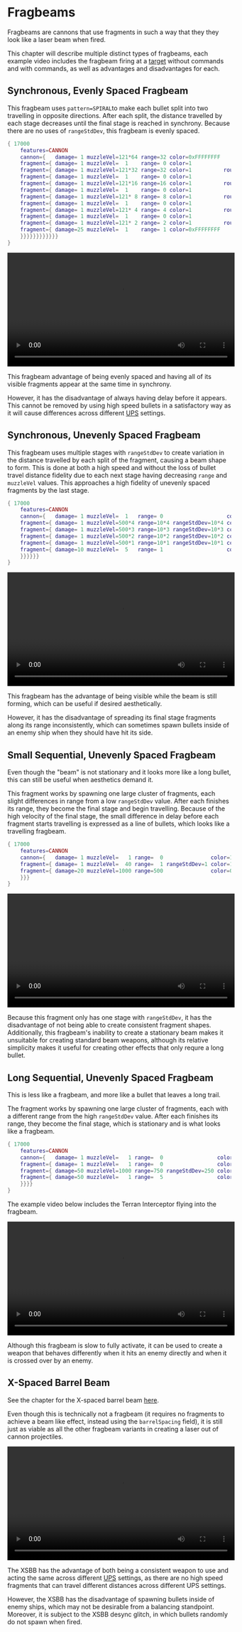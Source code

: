 # Fragbeams

Fragbeams are cannons that use fragments in such a way that they they look like a laser beam when fired.

This chapter will describe multiple distinct types of fragbeams, each example video includes the fragbeam firing at a [target](./further_ship_testing.html?highlight=target#spawning-targets-and-asteroids) without commands and with commands, as well as advantages and disadvantages for each.

## Synchronous, Evenly Spaced Fragbeam

This fragbeam uses `pattern=SPIRAL`to make each bullet split into two travelling in opposite directions. After each split, the distance travelled by each stage decreases until the final stage is reached in synchrony. Because there are no uses of `rangeStdDev`, this fragbeam is evenly spaced.

```lua
{ 17000
    features=CANNON
	cannon={   damage= 1 muzzleVel=121*64 range=32 color=0xFFFFFFFF                                                                    explosive=FINAL|FRAG_NOFLASH roundsPerSec=0.5 recoil=0
	fragment={ damage= 1 muzzleVel=  1    range= 0 color=1                           pattern=ABSOLUTE|       CONSTANT spread=90*pi/180 explosive=FINAL|FRAG_NOFLASH
	fragment={ damage= 1 muzzleVel=121*32 range=32 color=1          roundsPerBurst=2 pattern=ABSOLUTE|SPIRAL          spread=90*pi/180 explosive=FINAL|FRAG_NOFLASH
	fragment={ damage= 1 muzzleVel=  1    range= 0 color=1                           pattern=ABSOLUTE|       CONSTANT spread=90*pi/180 explosive=FINAL|FRAG_NOFLASH
	fragment={ damage= 1 muzzleVel=121*16 range=16 color=1          roundsPerBurst=2 pattern=ABSOLUTE|SPIRAL          spread=90*pi/180 explosive=FINAL|FRAG_NOFLASH
	fragment={ damage= 1 muzzleVel=  1    range= 0 color=1                           pattern=ABSOLUTE|       CONSTANT spread=90*pi/180 explosive=FINAL|FRAG_NOFLASH
	fragment={ damage= 1 muzzleVel=121* 8 range= 8 color=1          roundsPerBurst=2 pattern=ABSOLUTE|SPIRAL          spread=90*pi/180 explosive=FINAL|FRAG_NOFLASH
	fragment={ damage= 1 muzzleVel=  1    range= 0 color=1                           pattern=ABSOLUTE|       CONSTANT spread=90*pi/180 explosive=FINAL|FRAG_NOFLASH
	fragment={ damage= 1 muzzleVel=121* 4 range= 4 color=1          roundsPerBurst=2 pattern=ABSOLUTE|SPIRAL          spread=90*pi/180 explosive=FINAL|FRAG_NOFLASH
	fragment={ damage= 1 muzzleVel=  1    range= 0 color=1                           pattern=ABSOLUTE|       CONSTANT spread=90*pi/180 explosive=FINAL|FRAG_NOFLASH
	fragment={ damage= 1 muzzleVel=121* 2 range= 2 color=1          roundsPerBurst=2 pattern=ABSOLUTE|SPIRAL          spread=90*pi/180 explosive=FINAL|FRAG_NOFLASH
	fragment={ damage=25 muzzleVel=  1    range= 1 color=0xFFFFFFFF                  pattern=ABSOLUTE                                  explosive=      FRAG_NOFLASH
	}}}}}}}}}}}}
}
```

<video height=256 controls>
  <source src="diagrams/fragbeam_1.mp4" type="video/mp4">
  Your browser does not support the video tag.
</video>

This fragbeam advantage of being evenly spaced and having all of its visible fragments appear at the same time in synchrony.

However, it has the disadvantage of always having delay before it appears. This cannot be removed by using high speed bullets in a satisfactory way as it will cause differences across different [UPS](./ups.md) settings.

## Synchronous, Unevenly Spaced Fragbeam

This fragbeam uses multiple stages with `rangeStdDev` to create variation in the distance travelled by each split of the fragment, causing a beam shape to form. This is done at both a high speed and without the loss of bullet travel distance fidelity due to each next stage having decreasing `range` and `muzzleVel` values. This approaches a high fidelity of unevenly spaced fragments by the last stage.

```lua
{ 17000
    features=CANNON
	cannon={   damage= 1 muzzleVel=  1   range= 0                    color=1                           explosive=FINAL|FRAG_NOFLASH roundsPerSec=4    recoil=0
	fragment={ damage= 1 muzzleVel=500*4 range=10*4 rangeStdDev=10*4 color=1          pattern=ABSOLUTE explosive=FINAL|FRAG_NOFLASH roundsPerBurst=64
	fragment={ damage= 1 muzzleVel=500*3 range=10*3 rangeStdDev=10*3 color=1          pattern=ABSOLUTE explosive=FINAL|FRAG_NOFLASH
	fragment={ damage= 1 muzzleVel=500*2 range=10*2 rangeStdDev=10*2 color=1          pattern=ABSOLUTE explosive=FINAL|FRAG_NOFLASH
	fragment={ damage= 1 muzzleVel=500*1 range=10*1 rangeStdDev=10*1 color=1          pattern=ABSOLUTE explosive=FINAL|FRAG_NOFLASH
	fragment={ damage=10 muzzleVel=  5   range= 1                    color=0x7FFFFFFF pattern=ABSOLUTE explosive=      FRAG_NOFLASH
	}}}}}}
}
```

<video height=256 controls>
  <source src="diagrams/fragbeam_2.mp4" type="video/mp4">
  Your browser does not support the video tag.
</video>

This fragbeam has the advantage of being visible while the beam is still forming, which can be useful if desired aesthetically.

However, it has the disadvantage of spreading its final stage fragments along its range inconsistently, which can sometimes spawn bullets inside of an enemy ship when they should have hit its side. 

## Small Sequential, Unevenly Spaced Fragbeam

Even though the "beam" is not stationary and it looks more like a long bullet, this can still be useful when aesthetics demand it.

This fragment works by spawning one large cluster of fragments, each slight differences in range from a low `rangeStdDev` value. After each finishes its range, they become the final stage and begin travelling. Because of the high velocity of the final stage, the small difference in delay before each fragment starts travelling is expressed as a line of bullets, which looks like a travelling fragbeam.

```lua
{ 17000
    features=CANNON
	cannon={   damage= 1 muzzleVel=   1 range=  0               color=1          explosive=FINAL|FRAG_NOFLASH                   roundsPerSec=2 recoil=0
	fragment={ damage= 1 muzzleVel=  40 range=  1 rangeStdDev=1 color=1          explosive=FINAL|FRAG_NOFLASH roundsPerBurst=16
	fragment={ damage=20 muzzleVel=1000 range=500               color=0xFFFFFFFF explosive=      FRAG_NOFLASH
	}}}
}
```

<video height=256 controls>
  <source src="diagrams/fragbeam_3.mp4" type="video/mp4">
  Your browser does not support the video tag.
</video>

Because this fragment only has one stage with `rangeStdDev`, it has the disadvantage of not being able to create consistent fragment shapes. Additionally, this fragbeam's inability to create a stationary beam makes it unsuitable for creating standard beam weapons, although its relative simplicity makes it useful for creating other effects that only requre a long bullet.

## Long Sequential, Unevenly Spaced Fragbeam

This is less like a fragbeam, and more like a bullet that leaves a long trail.

The fragment works by spawning one large cluster of fragments, each with a different range from the high `rangeStdDev` value. After each finishes its range, they become the final stage, which is stationary and is what looks like a fragbeam.

```lua
{ 17000
    features=CANNON
	cannon={   damage= 1 muzzleVel=   1 range=  0                 color=1                                              roundsPerSec=2 recoil=0
	fragment={ damage= 1 muzzleVel=   1 range=  0                 color=1          roundsPerBurst=255
	fragment={ damage=50 muzzleVel=1000 range=750 rangeStdDev=250 color=0xFFFFFFFF
	fragment={ damage=50 muzzleVel=   1 range=  5                 color=0xFFFFFFFF                    pattern=ABSOLUTE
	}}}}
}
```

The example video below includes the Terran Interceptor flying into the fragbeam.

<video height=256 controls>
  <source src="diagrams/fragbeam_4.mp4" type="video/mp4">
  Your browser does not support the video tag.
</video>

Although this fragbeam is slow to fully activate, it can be used to create a weapon that behaves differently when it hits an enemy directly and when it is crossed over by an enemy.

## X-Spaced Barrel Beam

See the chapter for the X-spaced barrel beam [here](./x-spaced_barrel_beams.md).

Even though this is technically not a fragbeam (it requires no fragments to achieve a beam like effect, instead using the `barrelSpacing` field), it is still just as viable as all the other fragbeam variants in creating a laser out of cannon projectiles.

<video height=256 controls>
  <source src="diagrams/x-spaced_barrel_beam.mp4" type="video/mp4">
  Your browser does not support the video tag.
</video>

The XSBB has the advantage of both being a consistent weapon to use and acting the same across different [UPS](./ups.md) settings, as there are no high speed fragments that can travel different distances across different UPS settings.

However, the XSBB has the disadvantage of spawning bullets inside of enemy ships, which may not be desirable from a balancing standpoint. Moreover, it is subject to the XSBB desync glitch, in which bullets randomly do not spawn when fired.